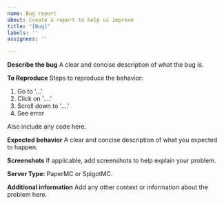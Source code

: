 ```yaml
---
name: Bug report
about: Create a report to help us improve
title: "[Bug]"
labels: ''
assignees: ''

---
```


**Describe the bug**
A clear and concise description of what the bug is.

**To Reproduce**
Steps to reproduce the behavior:
1. Go to '...'
2. Click on '....'
3. Scroll down to '....'
4. See error

Also include any code here.

**Expected behavior**
A clear and concise description of what you expected to happen.

**Screenshots**
If applicable, add screenshots to help explain your problem.

**Server Type:**
PaperMC or SpigotMC.

**Additional information**
Add any other context or information about the problem here.